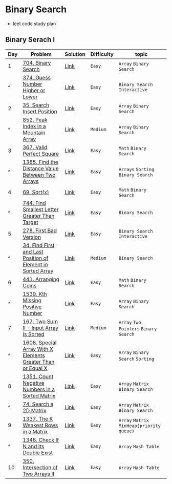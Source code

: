 # Binary Search
- leet code study plan


## Binary Serach I
|Day|Problem|Solution|Difficulty|topic|
|---|-------|--------|----------|-----|
|1|[704. Binary Search](https://leetcode.com/problems/binary-search/?envType=study-plan&id=binary-search-i)|[Link](./BinarySearchI/704-binary_search.cpp)|`Easy`|`Array` `Binary Search`|
|^|[374. Guess Number Higher or Lower](https://leetcode.com/problems/guess-number-higher-or-lower/description/?envType=study-plan&id=binary-search-i)|[Link](./BinarySearchI/374-guess_number_higher_or_lower.cpp)|`Easy`|`Binary Search` `Interactive`|
|2|[35. Search Insert Position](https://leetcode.com/problems/search-insert-position/description/?envType=study-plan&id=binary-search-i)|[Link](./BinarySearchI/35-search_insert_position.cpp)|`Easy`|`Array` `Binary Search`|
|^|[852. Peak Index in a Mountain Array](https://leetcode.com/problems/peak-index-in-a-mountain-array/description/?envType=study-plan&id=binary-search-i)|[Link](./BinarySearchI/852-peak_index_in_a_mountain_array.cpp)|`Medium`|`Array` `Binary Search`|
|3|[367. Valid Perfect Square](https://leetcode.com/problems/valid-perfect-square/)|[Link](./BinarySearchI/367-valid_perfect_square.cpp)|`Easy`|`Math` `Binary Search`|
|^|[1385. Find the Distance Value Between Two Arrays](https://leetcode.com/problems/find-the-distance-value-between-two-arrays/description/?envType=study-plan&id=binary-search-i)|[Link](./BinarySearchI/1385-find_the_distance_value_between_two_arrays.cpp)|`Easy`|`Arrays` `Sorting` `Binary Search`|
|4|[69. Sqrt(x)](https://leetcode.com/problems/sqrtx/?envType=study-plan&id=binary-search-i)|[Link](./BinarySearchI/69-sqrt(x).cpp)|`Easy`|`Math` `Binary Search`|
|^|[744. Find Smallest Letter Greater Than Target](https://leetcode.com/problems/find-smallest-letter-greater-than-target/?envType=study-plan&id=binary-search-i)|[Link](./BinarySearchI/744-find_smallest_letter_greater_than_target.cpp)|`Easy`|`Binary Search`|
|5|[278. First Bad Version](https://leetcode.com/problems/first-bad-version/description/?envType=study-plan&id=binary-search-i)|[Link](./BinarySearchI/278-first_bad_version.cpp)|`Easy`|`Binary Search` `Interactive`|
|^|[34. Find First and Last Position of Element in Sorted Array](https://leetcode.com/problems/find-first-and-last-position-of-element-in-sorted-array/description/?envType=study-plan&id=binary-search-i)|[Link](./BinarySearchI/34-find_first_and_last_position_of_element_in_sorted_array.cpp)|`Medium`|`Binary Search`|
|6|[441. Arranging Coins](https://leetcode.com/problems/arranging-coins/description/?envType=study-plan&id=binary-search-i)|[Link](./BinarySearchI/441-arranging_coins.cpp)|`Easy`|`Math` `Binary Search`|
|^|[1539. Kth Missing Positive Number](https://leetcode.com/problems/kth-missing-positive-number/description/?envType=study-plan&id=binary-search-i)|[Link](./BinarySearchI/1539-kth_missing_positive_number.cpp)|`Easy`|`Array` `Binary Search`|
|7|[167. Two Sum II - Input Array Is Sorted](https://leetcode.com/problems/two-sum-ii-input-array-is-sorted/description/?envType=study-plan&id=binary-search-i)|[Link](./BinarySearchI/167-two_sum_II_Input_array_is_sorted.cpp)|`Medium`|`Array` `Two Pointers` `Binary Search`|
|^|[1608. Special Array With X Elements Greater Than or Equal X](https://leetcode.com/problems/special-array-with-x-elements-greater-than-or-equal-x/)|[Link](./BinarySearchI/1608-special_array_with_x_elements_greater_than_or_equal_x.cpp)|`Easy`|`Array` `Binary Search` `Sorting`|
|8|[1351. Count Negative Numbers in a Sorted Matrix](https://leetcode.com/problems/count-negative-numbers-in-a-sorted-matrix/description/?envType=study-plan&id=binary-search-i)|[Link](./BinarySearchI/1351-count_negative_numbers_in_a_sorted_matrix.cpp)|`Easy`|`Array` `Matrix` `Binary Search`|
|^|[74. Search a 2D Matrix](https://leetcode.com/problems/search-a-2d-matrix/description/?envType=study-plan&id=binary-search-i)|[Link](./BinarySearchI/74-search_a_2d_matrix.cpp)|`Easy`|`Array` `Matrix` `Binary Search`|
|9|[1337. The K Weakest Rows in a Matrix](https://leetcode.com/problems/the-k-weakest-rows-in-a-matrix/description/?envType=study-plan&id=binary-search-i)|[Link](./BinarySearchI/1337-the_k_weakest_rows_in_a_matrix.cpp)|`Easy`|`Array` `Matrix` `MinHeap(priority queue)`|
|^|[1346. Check If N and Its Double Exist](https://leetcode.com/problems/check-if-n-and-its-double-exist/)|[Link](./BinarySearchI/1346-check_if_n_and_its_double_exist.cpp)|`Easy`|`Array` `Hash Table`|
|10|[350. Intersection of Two Arrays II](https://leetcode.com/problems/intersection-of-two-arrays-ii/description/?envType=study-plan&id=binary-search-i)|[Link](./BinarySearchI/350-intersection_of_two_arrays_II.cpp)|`Easy`|`Array` `Hash Table`|